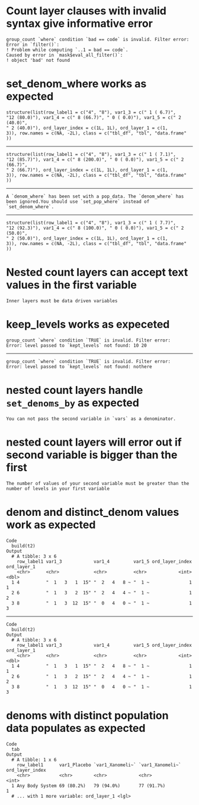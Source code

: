 # Count layer clauses with invalid syntax give informative error

    group_count `where` condition `bad == code` is invalid. Filter error:
    Error in `filter()`:
    ! Problem while computing `..1 = bad == code`.
    Caused by error in `mask$eval_all_filter()`:
    ! object 'bad' not found
    

# set_denom_where works as expected

    structure(list(row_label1 = c("4", "8"), var1_3 = c(" 1 ( 6.7)", 
    "12 (80.0)"), var1_4 = c(" 8 (66.7)", " 0 ( 0.0)"), var1_5 = c(" 2 (40.0)", 
    " 2 (40.0)"), ord_layer_index = c(1L, 1L), ord_layer_1 = c(1, 
    3)), row.names = c(NA, -2L), class = c("tbl_df", "tbl", "data.frame"
    ))

---

    structure(list(row_label1 = c("4", "8"), var1_3 = c(" 1 ( 7.1)", 
    "12 (85.7)"), var1_4 = c(" 8 (200.0)", " 0 ( 0.0)"), var1_5 = c(" 2 (66.7)", 
    " 2 (66.7)"), ord_layer_index = c(1L, 1L), ord_layer_1 = c(1, 
    3)), row.names = c(NA, -2L), class = c("tbl_df", "tbl", "data.frame"
    ))

---

    A `denom_where` has been set with a pop_data. The `denom_where` has been ignored.You should use `set_pop_where` instead of `set_denom_where`.
    

---

    structure(list(row_label1 = c("4", "8"), var1_3 = c(" 1 ( 7.7)", 
    "12 (92.3)"), var1_4 = c(" 8 (100.0)", " 0 ( 0.0)"), var1_5 = c(" 2 (50.0)", 
    " 2 (50.0)"), ord_layer_index = c(1L, 1L), ord_layer_1 = c(1, 
    3)), row.names = c(NA, -2L), class = c("tbl_df", "tbl", "data.frame"
    ))

# Nested count layers can accept text values in the first variable

    Inner layers must be data driven variables

# keep_levels works as expeceted

    group_count `where` condition `TRUE` is invalid. Filter error:
    Error: level passed to `kept_levels` not found: 10 20 
    

---

    group_count `where` condition `TRUE` is invalid. Filter error:
    Error: level passed to `kept_levels` not found: nothere 
    

# nested count layers handle `set_denoms_by` as expected

    You can not pass the second variable in `vars` as a denominator.

# nested count layers will error out if second variable is bigger than the first

    The number of values of your second variable must be greater than the number of levels in your first variable

# denom and distinct_denom values work as expected

    Code
      build(t2)
    Output
      # A tibble: 3 x 6
        row_label1 var1_3            var1_4         var1_5 ord_layer_index ord_layer_1
        <chr>      <chr>             <chr>          <chr>            <int>       <dbl>
      1 4          "  1   3   1  15" "  2   4   8 ~ "  1 ~               1           1
      2 6          "  1   3   2  15" "  2   4   4 ~ "  1 ~               1           2
      3 8          "  1   3  12  15" "  0   4   0 ~ "  1 ~               1           3

---

    Code
      build(t2)
    Output
      # A tibble: 3 x 6
        row_label1 var1_3            var1_4         var1_5 ord_layer_index ord_layer_1
        <chr>      <chr>             <chr>          <chr>            <int>       <dbl>
      1 4          "  1   3   1  15" "  2   4   8 ~ "  1 ~               1           1
      2 6          "  1   3   2  15" "  2   4   4 ~ "  1 ~               1           2
      3 8          "  1   3  12  15" "  0   4   0 ~ "  1 ~               1           3

# denoms with distinct population data populates as expected

    Code
      tab
    Output
      # A tibble: 1 x 6
        row_label1      var1_Placebo `var1_Xanomeli~` `var1_Xanomeli~` ord_layer_index
        <chr>           <chr>        <chr>            <chr>                      <int>
      1 Any Body System 69 (80.2%)   79 (94.0%)       77 (91.7%)                     1
      # ... with 1 more variable: ord_layer_1 <lgl>

